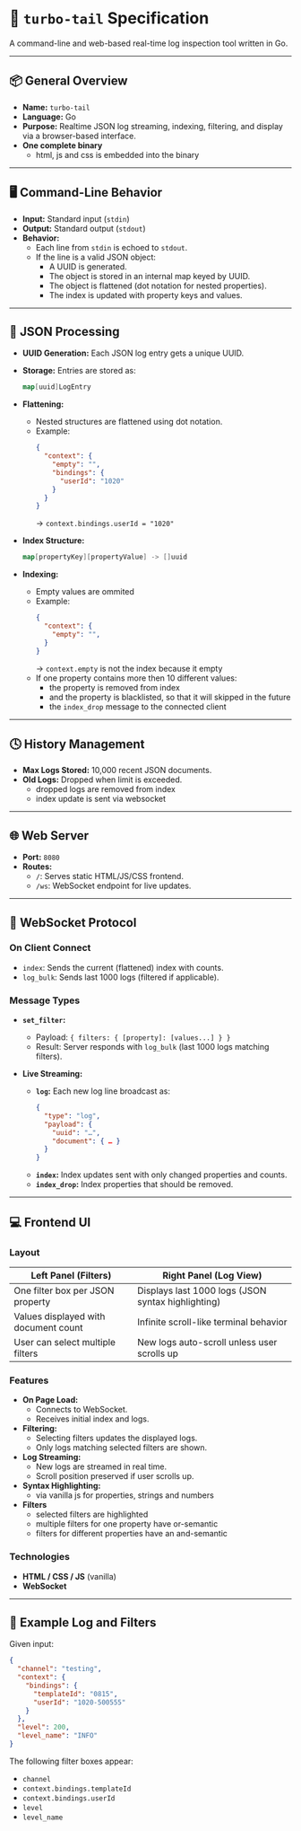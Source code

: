 # 🚀 `turbo-tail` Specification

A command-line and web-based real-time log inspection tool written in Go.

---

## 📦 General Overview

- **Name:** `turbo-tail`
- **Language:** Go
- **Purpose:** Realtime JSON log streaming, indexing, filtering, and display via a browser-based interface.
- **One complete binary**
  - html, js and css is embedded into the binary

---

## 🖥️ Command-Line Behavior

- **Input:** Standard input (`stdin`)
- **Output:** Standard output (`stdout`)
- **Behavior:**
  - Each line from `stdin` is echoed to `stdout`.
  - If the line is a valid JSON object:
    - A UUID is generated.
    - The object is stored in an internal map keyed by UUID.
    - The object is flattened (dot notation for nested properties).
    - The index is updated with property keys and values.

---

## 🧠 JSON Processing

- **UUID Generation:** Each JSON log entry gets a unique UUID.
- **Storage:** Entries are stored as:
  ```go
  map[uuid]LogEntry
  ```
- **Flattening:**
  - Nested structures are flattened using dot notation.
  - Example:
    ```json
    {
      "context": {
        "empty": "",
        "bindings": {
          "userId": "1020"
        }
      }
    }
    ```
    → `context.bindings.userId = "1020"`

- **Index Structure:**
  ```go
  map[propertyKey][propertyValue] -> []uuid
  ```
  
- **Indexing:**
  - Empty values are ommited
  - Example:
    ```json
    {
      "context": {
        "empty": "",
      }
    }
    ```
    → `context.empty` is not the index because it empty
  - If one property contains more then 10 different values:
    - the property is removed from index
    - and the property is blacklisted, so that it will skipped in the future
    - the `index_drop` message to the connected client
  

---

## 🕓 History Management

- **Max Logs Stored:** 10,000 recent JSON documents.
- **Old Logs:** Dropped when limit is exceeded.
  - dropped logs are removed from index
  - index update is sent via websocket

---

## 🌐 Web Server

- **Port:** `8080`
- **Routes:**
  - `/`: Serves static HTML/JS/CSS frontend.
  - `/ws`: WebSocket endpoint for live updates.

---

## 🔌 WebSocket Protocol

### On Client Connect

- `index`: Sends the current (flattened) index with counts.
- `log_bulk`: Sends last 1000 logs (filtered if applicable).

### Message Types

- **`set_filter`:**
  - Payload: `{ filters: { [property]: [values...] } }`
  - Result: Server responds with `log_bulk` (last 1000 logs matching filters).

- **Live Streaming:**
  - **`log`:** Each new log line broadcast as:
    ```json
    {
      "type": "log",
      "payload": {
        "uuid": "…",
        "document": { … }
      }
    }
    ```
  - **`index`:** Index updates sent with only changed properties and counts.
  - **`index_drop`:** Index properties that should be removed.

---

## 💻 Frontend UI

### Layout

| Left Panel (Filters)                 | Right Panel (Log View)                          |
|-------------------------------------|-------------------------------------------------|
| One filter box per JSON property    | Displays last 1000 logs (JSON syntax highlighting) |
| Values displayed with document count | Infinite scroll-like terminal behavior         |
| User can select multiple filters     | New logs auto-scroll unless user scrolls up     |

### Features

- **On Page Load:**
  - Connects to WebSocket.
  - Receives initial index and logs.
- **Filtering:**
  - Selecting filters updates the displayed logs.
  - Only logs matching selected filters are shown.
- **Log Streaming:**
  - New logs are streamed in real time.
  - Scroll position preserved if user scrolls up.
- **Syntax Highlighting:**
  - via vanilla js for properties, strings and numbers
- **Filters**
  - selected filters are highlighted
  - multiple filters for one property have or-semantic
  - filters for different properties have an and-semantic


### Technologies

- **HTML / CSS / JS** (vanilla)
- **WebSocket**

---

## 📌 Example Log and Filters

Given input:

```json
{
  "channel": "testing",
  "context": {
    "bindings": {
      "templateId": "0815",
      "userId": "1020-500555"
    }
  },
  "level": 200,
  "level_name": "INFO"
}
```

The following filter boxes appear:

- `channel`
- `context.bindings.templateId`
- `context.bindings.userId`
- `level`
- `level_name`
